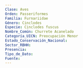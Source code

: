 ```yaml
---
Clase: Aves
Orden: Passeriformes
Familia: Furnariidae
Género: Cinclodes
Especie: Cinclodes fuscus
Nombre_Común: Churrete Acanelado
Categoría_UICN: Preocupación Menor
Estado_Conservación_Nacional: 
Sector_RBHH: 
Presencia: 
Tipo_de_Dato: 
Fuente: 
---
```

